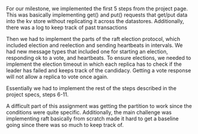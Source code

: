 For our milestone, we implemented the first 5 steps from the project page. This was basically implementing get() and put() requests that get/put data into the kv store without replicating it across the datastores. Additionally, there was a log to keep track of past transactions 

Then we had to implement the parts of the raft election protocol, which included election and reelection and sending heartbeats in intervals. We had new message types that included one for starting an election, responding ok to a vote, and heartbeats. To ensure elections, we needed to implement the election timeout in which each replica has to check if the leader has failed and keeps track of the candidacy. Getting a vote response will not allow a replica to vote once again. 

Essentially we had to implement the rest of the steps described in the project specs, steps 6-11. 

A difficult part of this assignment was getting the partition to work since the conditions were quite specific. Additionally, the main challenge was implementing raft basically from scratch made it hard to get a baseline going since there was so much to keep track of. 
